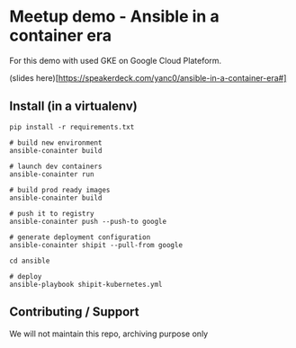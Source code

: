 # Meetup demo - Ansible in a container era

For this demo with used GKE on Google Cloud Plateform.

(slides here)[https://speakerdeck.com/yanc0/ansible-in-a-container-era#]

## Install (in a virtualenv)

```
pip install -r requirements.txt

# build new environment
ansible-conainter build

# launch dev containers
ansible-conainter run

# build prod ready images
ansible-conainter build

# push it to registry
ansible-conainter push --push-to google 

# generate deployment configuration
ansible-conainter shipit --pull-from google

cd ansible

# deploy
ansible-playbook shipit-kubernetes.yml
```

## Contributing / Support

We will not maintain this repo, archiving purpose only
